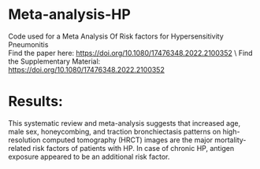 # Meta-analysis-HP
 Code used for a Meta Analysis Of Risk factors for Hypersensitivity Pneumonitis \
 Find the paper here:   https://doi.org/10.1080/17476348.2022.2100352 \   Find the Supplementary Material: https://doi.org/10.1080/17476348.2022.2100352


# Results:

This systematic review and meta-analysis suggests that increased age, male sex, honeycombing, and traction bronchiectasis patterns on high-resolution computed tomography (HRCT) images are the major mortality-related risk factors of patients with HP. In case of chronic HP, antigen exposure appeared to be an additional risk factor.
